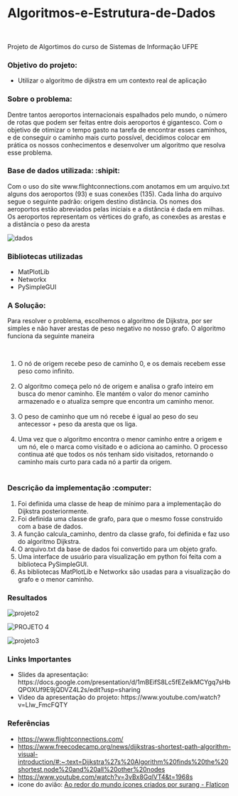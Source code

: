 <h1>Algoritmos-e-Estrutura-de-Dados </h1>
<br/>
<p>Projeto de Algortimos do curso de Sistemas de Informação UFPE</p>
<h3>Objetivo do projeto:</h3>
<ul>
  <li> Utilizar o algoritmo de dijkstra em um contexto real de aplicação</li>
</ul>
<h3>Sobre o problema:</h3>
<p>Dentre tantos aeroportos internacionais espalhados pelo mundo, o número de rotas que podem ser feitas entre dois aeroportos é gigantesco. Com o objetivo de otimizar o tempo gasto na tarefa de encontrar esses caminhos, e de conseguir o caminho mais curto possível, decidimos colocar em prática os nossos conhecimentos e desenvolver um algoritmo que resolva esse problema.</p>
<h3>Base de dados utilizada: :shipit:</h3>
<p>Com o uso do site www.flightconnections.com anotamos em um arquivo.txt alguns dos aeroportos (93) e suas conexões (135). Cada linha do arquivo segue o seguinte padrão: origem destino distância. Os nomes dos aeroportos estão abreviados pelas iniciais e a distância é dada em milhas. Os aeroportos representam os vértices do grafo, as conexões as arestas e a distância o peso da aresta</p>

![dados](https://user-images.githubusercontent.com/104574086/213192856-4f444667-06ee-4481-baff-2b9c58ff2c9f.png)
<h3>Bibliotecas utilizadas</h3>
<ul>
  <li>MatPlotLib</li>
  <li>Networkx</li>
  <li>PySimpleGUI</li>
</ul>
<h3>A Solução:</h3>
<p>Para resolver o problema, escolhemos o algoritmo de Dijkstra, por ser simples e não haver arestas de peso negativo no nosso grafo. O algoritmo funciona da seguinte maneira</p><br/>
<ol>
  <li>O nó de origem recebe peso de caminho 0, e os demais recebem esse peso como infinito.</li><br/>
  <li>O algoritmo começa pelo nó de origem e analisa o grafo inteiro em busca do menor caminho. Ele mantém o valor do menor caminho armazenado e o atualiza sempre que encontra um caminho menor.</li><br/>
  <li>O peso de caminho que um nó recebe é igual ao peso do seu antecessor + peso da aresta que os liga.</li><br/>
  <li>Uma vez que o algoritmo encontra o menor caminho entre a origem e um nó, ele o marca como visitado e o adiciona ao caminho. O processo continua até que todos os nós tenham sido visitados, retornando o caminho mais curto para cada nó a partir da origem.</li><br/>
</ol>
<h3>Descrição da implementação :computer:</h3>
<ol>
  <li>Foi definida uma classe de heap de mínimo para a implementação do Dijkstra posteriormente.</li>
  <li>Foi definida uma classe de grafo, para que o mesmo fosse construído com a base de dados.</li>
  <li>A função calcula_caminho, dentro da classe grafo, foi definida e faz uso do algoritmo Dijkstra.</li>
  <li>O arquivo.txt da base de dados foi convertido para um objeto grafo.</li>
  <li>Uma interface de usuário para visualização em python foi feita com a biblioteca PySimpleGUI.</li>
  <li>As bibliotecas MatPlotLib e Networkx são usadas para a visualização do grafo e o menor caminho.</li>
</ol>
<h3>Resultados</h3>

![projeto2](https://user-images.githubusercontent.com/104574086/213194324-bff044f1-33da-45b8-b908-fa391acc6dba.png)

![PROJETO 4](https://user-images.githubusercontent.com/104574086/213195553-84841fb9-066c-4bb8-87e7-1dd89984e762.png)

![projeto3](https://user-images.githubusercontent.com/104574086/213196027-9ad81591-a523-473b-a6cc-6b4842554b2d.png)

<h3>Links Importantes</h3>
<ul>
  <li>Slides da apresentação: https://docs.google.com/presentation/d/1mBEifS8Lc5fEZelkMCYgq7sHbQPOXUf9E9jQDVZ4L2s/edit?usp=sharing </li>
  <li>Video da apresentação do projeto: https://www.youtube.com/watch?v=Llw_FmcFQTY</li>
</ul>

<h3>Referências</h3>

* https://www.flightconnections.com/
* https://www.freecodecamp.org/news/dijkstras-shortest-path-algorithm-visual-introduction/#:~:text=Dijkstra%27s%20Algorithm%20finds%20the%20shortest,node%20and%20all%20other%20nodes
* https://www.youtube.com/watch?v=3vBx8GqlVT4&t=1968s
* icone do avião: <a href="https://www.flaticon.com/br/icones-gratis/ao-redor-do-mundo" title="ao redor do mundo ícones">Ao redor do mundo ícones criados por surang - Flaticon</a>





